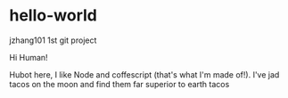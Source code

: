 # hello-world
jzhang101 1st git project

Hi Human!

Hubot here, I like Node and coffescript (that's what I'm made of!).
I've jad tacos on the moon and find them far superior to earth tacos
